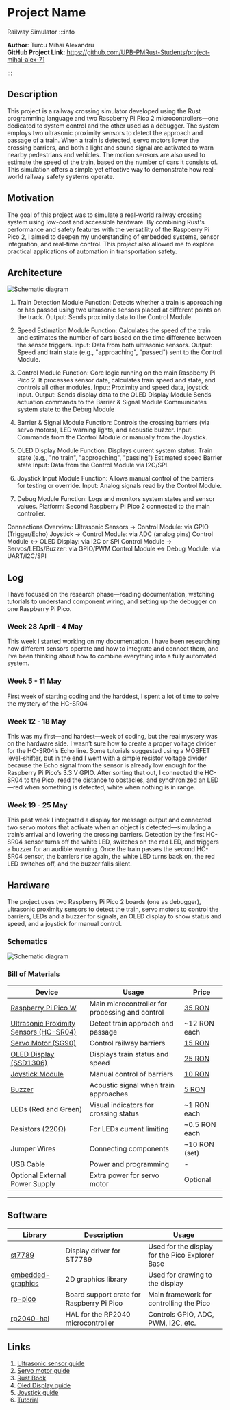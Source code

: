 # Project Name
Railway Simulator
:::info 

**Author**: Turcu Mihai Alexandru\
**GitHub Project Link**: https://github.com/UPB-PMRust-Students/project-mihai-alex-71

:::

## Description

This project is a railway crossing simulator developed using the Rust programming language and two Raspberry Pi Pico 2 microcontrollers—one dedicated to system control and the other used as a debugger. The system employs two ultrasonic proximity sensors to detect the approach and passage of a train. When a train is detected, servo motors lower the crossing barriers, and both a light and sound signal are activated to warn nearby pedestrians and vehicles. The motion sensors are also used to estimate the speed of the train, based on the number of cars it consists of. This simulation offers a simple yet effective way to demonstrate how real-world railway safety systems operate.

## Motivation

The goal of this project was to simulate a real-world railway crossing system using low-cost and accessible hardware. By combining Rust's performance and safety features with the versatility of the Raspberry Pi Pico 2, I aimed to deepen my understanding of embedded systems, sensor integration, and real-time control. This project also allowed me to explore practical applications of automation in transportation safety.

## Architecture 

![Schematic diagram](1project.webp)

1) Train Detection Module
    Function: Detects whether a train is approaching or has passed using two ultrasonic sensors placed at different points on the track.
    Output: Sends proximity data to the Control Module.

2) Speed Estimation Module
    Function: Calculates the speed of the train and estimates the number of cars based on the time difference between the sensor triggers.
    Input: Data from both ultrasonic sensors.
    Output: Speed and train state (e.g., "approaching", "passed") sent to the Control Module.

3) Control Module
    Function: Core logic running on the main Raspberry Pi Pico 2. It processes sensor data, calculates train speed and state, and controls all other modules.
    Input: Proximity and speed data, joystick input.
    Output:
        Sends display data to the OLED Display Module
        Sends actuation commands to the Barrier & Signal Module
        Communicates system state to the Debug Module

4) Barrier & Signal Module
    Function: Controls the crossing barriers (via servo motors), LED warning lights, and acoustic buzzer.
    Input: Commands from the Control Module or manually from the Joystick.
    
5) OLED Display Module
    Function: Displays current system status:
        Train state (e.g., "no train", "approaching", "passing")
        Estimated speed
        Barrier state
    Input: Data from the Control Module via I2C/SPI.

6) Joystick Input Module
    Function: Allows manual control of the barriers for testing or override.
    Input: Analog signals read by the Control Module.
    
7) Debug Module
    Function: Logs and monitors system states and sensor values.
    Platform: Second Raspberry Pi Pico 2 connected to the main controller.

Connections Overview:
    Ultrasonic Sensors → Control Module: via GPIO (Trigger/Echo)
    Joystick → Control Module: via ADC (analog pins)
    Control Module ↔ OLED Display: via I2C or SPI
    Control Module → Servos/LEDs/Buzzer: via GPIO/PWM
    Control Module ↔ Debug Module: via UART/I2C/SPI
## Log

I have focused on the research phase—reading documentation, watching tutorials to understand component wiring, and setting up the debugger on one Raspberry Pi Pico.

### Week 28 April - 4 May

This week I started working on my documentation. I have been researching how different sensors operate and how to integrate and connect them, and I’ve been thinking about how to combine everything into a fully automated system.

### Week 5 - 11 May

First week of starting coding and the harddest, I spent a lot of time to solve the mystery of the HC-SR04 

### Week 12 - 18 May

This was my first—and hardest—week of coding, but the real mystery was on the hardware side. I wasn’t sure how to create a proper voltage divider for the HC-SR04’s Echo line. Some tutorials suggested using a MOSFET level-shifter, but in the end I went with a simple resistor voltage divider because the Echo signal from the sensor is already low enough for the Raspberry Pi Pico’s 3.3 V GPIO. After sorting that out, I connected the HC-SR04 to the Pico, read the distance to obstacles, and synchronized an LED—red when something is detected, white when nothing is in range.

### Week 19 - 25 May
This past week I integrated a display for message output and connected two servo motors that activate when an object is detected—simulating a train’s arrival and lowering the crossing barriers. Detection by the first HC-SR04 sensor turns off the white LED, switches on the red LED, and triggers a buzzer for an audible warning. Once the train passes the second HC-SR04 sensor, the barriers rise again, the white LED turns back on, the red LED switches off, and the buzzer falls silent.

## Hardware

The project uses two Raspberry Pi Pico 2 boards (one as debugger), ultrasonic proximity sensors to detect the train, servo motors to control the barriers, LEDs and a buzzer for signals, an OLED display to show status and speed, and a joystick for manual control.

### Schematics

![Schematic diagram](KiCad.svg)

### Bill of Materials

<!-- Fill out this table with all the hardware components that you might need.

The format is 
```
| [Device](link://to/device) | This is used ... | [price](link://to/store) |

```

-->

 Device | Usage | Price |
|--------|-------|-------|
| [Raspberry Pi Pico W](https://www.raspberrypi.com/documentation/microcontrollers/raspberry-pi-pico.html) | Main microcontroller for processing and control | [35 RON](https://www.optimusdigital.ro/en/raspberry-pi-boards/12394-raspberry-pi-pico-w.html) |
| [Ultrasonic Proximity Sensors (HC-SR04)](https://www.electronicshub.org/hc-sr04-ultrasonic-sensor/) | Detect train approach and passage | ~12 RON each |
| [Servo Motor (SG90)](https://www.optimusdigital.ro/en/motors/898-servomotor-towerpro-sg90-9g.html) | Control railway barriers | [15 RON](https://www.optimusdigital.ro/en/motors/898-servomotor-towerpro-sg90-9g.html) |
| [OLED Display (SSD1306)](https://www.optimusdigital.ro/en/displays/916-display-oled-128x64-pixel-i2c-096-inch.html) | Displays train status and speed | [25 RON](https://www.optimusdigital.ro/en/displays/916-display-oled-128x64-pixel-i2c-096-inch.html) |
| [Joystick Module](https://www.optimusdigital.ro/en/input-devices/2765-joystick-module.html) | Manual control of barriers | [10 RON](https://www.optimusdigital.ro/en/input-devices/2765-joystick-module.html) |
| [Buzzer](https://www.optimusdigital.ro/en/audio-devices/967-active-buzzer-module.html) | Acoustic signal when train approaches | [5 RON](https://www.optimusdigital.ro/en/audio-devices/967-active-buzzer-module.html) |
| LEDs (Red and Green) | Visual indicators for crossing status | ~1 RON each |
| Resistors (220Ω) | For LEDs current limiting | ~0.5 RON each |
| Jumper Wires | Connecting components | ~10 RON (set) |
| USB Cable | Power and programming | - |
| Optional External Power Supply | Extra power for servo motor | Optional |

---

## Software

| Library | Description | Usage |
|---------|-------------|-------|
| [st7789](https://github.com/almindor/st7789) | Display driver for ST7789 | Used for the display for the Pico Explorer Base |
| [embedded-graphics](https://github.com/embedded-graphics/embedded-graphics) | 2D graphics library | Used for drawing to the display |
| [rp-pico](https://docs.rs/rp-pico/latest/rp_pico/) | Board support crate for Raspberry Pi Pico | Main framework for controlling the Pico |
| [rp2040-hal](https://docs.rs/rp2040-hal/latest/rp2040_hal/) | HAL for the RP2040 microcontroller | Controls GPIO, ADC, PWM, I2C, etc. |

## Links

1. [Ultrasonic sensor guide](https://www.tomshardware.com/how-to/ultrasonic-sensor-raspberry-pi-pico)
2. [Servo motor guide](https://dronebotworkshop.com/servo-motors/)
3. [Rust Book](https://docs.rust-embedded.org/book/)
4. [Oled Display guide](https://electrocredible.com/oled-display-raspberry-pi-pico-i2c-micropython/)
5. [Joystick guide](https://maker.pro/raspberry-pi/projects/raspberry-pi-pico-analog-joystick-interfacing)
6. [Tutorial](https://www.hackster.io/news/automatic-railway-crossing-system-f6edcc3560f9)

